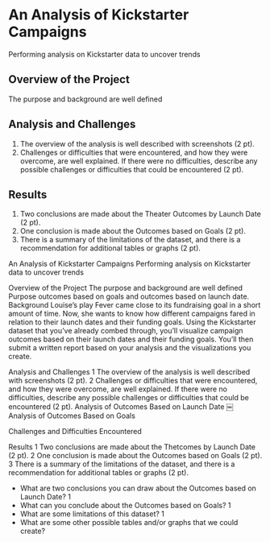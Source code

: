# An Analysis of Kickstarter Campaigns
Performing analysis on Kickstarter data to uncover trends

## Overview of the Project
The purpose and background are well defined

## Analysis and Challenges
1. The overview of the analysis is well described with screenshots (2 pt).
2. Challenges or difficulties that were encountered, and how they were overcome, are well explained. If there were no difficulties, describe any possible challenges or difficulties that could be encountered (2 pt).

## Results
1. Two conclusions are made about the Theater Outcomes by Launch Date (2 pt).
2. One conclusion is made about the Outcomes based on Goals (2 pt).
3. There is a summary of the limitations of the dataset, and there is a recommendation for additional tables or graphs (2 pt).

An Analysis of Kickstarter Campaigns
Performing analysis on Kickstarter data to uncover trends

Overview of the Project
The purpose and background are well defined
Purpose
outcomes based on goals and outcomes based on launch date.
Background
Louise’s play Fever came close to its fundraising goal in a short amount of time. Now, she wants to know how different campaigns fared in relation to their launch dates and their funding goals. Using the Kickstarter dataset that you’ve already combed through, you’ll visualize campaign outcomes based on their launch dates and their funding goals. You’ll then submit a written report based on your analysis and the visualizations you create.

Analysis and Challenges
1 The overview of the analysis is well described with screenshots (2 pt).
2 Challenges or difficulties that were encountered, and how they were overcome, are well explained. If there were no difficulties, describe any possible challenges or difficulties that could be encountered (2 pt).
Analysis of Outcomes Based on Launch Date
￼
Analysis of Outcomes Based on Goals

Challenges and Difficulties Encountered

Results
1 Two conclusions are made about the Thetcomes by Launch Date (2 pt).
2 One conclusion is made about the Outcomes based on Goals (2 pt).
3 There is a summary of the limitations of the dataset, and there is a recommendation for additional tables or graphs (2 pt).

- What are two conclusions you can draw about the Outcomes based on Launch Date?
1 
- What can you conclude about the Outcomes based on Goals?
1 
- What are some limitations of this dataset?
1 
- What are some other possible tables and/or graphs that we could create?
